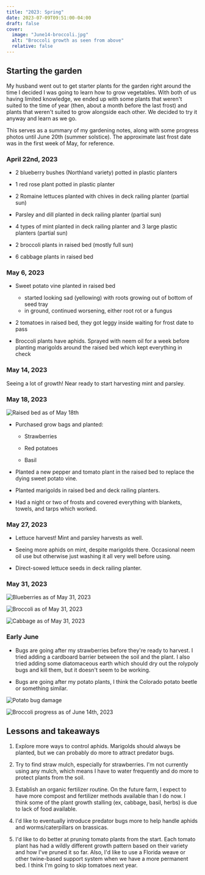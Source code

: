 ```yaml
---
title: "2023: Spring"
date: 2023-07-09T09:51:00-04:00
draft: false
cover:
  image: "June14-broccoli.jpg"
  alt: "Broccoli growth as seen from above"
  relative: false
---
```


## Starting the garden

My husband went out to get starter plants for the garden right around the time I decided I was going to learn how to grow vegetables. With both of us having limited knowledge, we ended up with some plants that weren't suited to the time of year (then, about a month before the last frost) and plants that weren't suited to grow alongside each other. We decided to try it anyway and learn as we go.

This serves as a summary of my gardening notes, along with some progress photos until June 20th (summer solstice). The approximate last frost date was in the first week of May, for reference.

### April 22nd, 2023

* 2 blueberry bushes (Northland variety) potted in plastic planters

* 1 red rose plant potted in plastic planter

* 2 Romaine lettuces planted with chives in deck railing planter (partial sun)

* Parsley and dill planted in deck railing planter (partial sun)

* 4 types of mint planted in deck railing planter and 3 large plastic planters (partial sun)

* 2 broccoli plants in raised bed (mostly full sun)

* 6 cabbage plants in raised bed

### May 6, 2023

* Sweet potato vine planted in raised bed
  * started looking sad (yellowing) with roots growing out of bottom of seed tray
  * in ground, continued worsening, either root rot or a fungus

* 2 tomatoes in raised bed, they got leggy inside waiting for frost date to pass

* Broccoli plants have aphids. Sprayed with neem oil for a week before planting marigolds around the raised bed which kept everything in check

### May 14, 2023

Seeing a lot of growth! Near ready to start harvesting mint and parsley.

### May 18, 2023

![Raised bed as of May 18th](May18-raisedbed.jpg)

* Purchased grow bags and planted:

  * Strawberries

  * Red potatoes

  * Basil

* Planted a new pepper and tomato plant in the raised bed to replace the dying sweet potato vine.

* Planted marigolds in raised bed and deck railing planters.

* Had a night or two of frosts and covered everything with blankets, towels, and tarps which worked.

### May 27, 2023

* Lettuce harvest! Mint and parsley harvests as well.

* Seeing more aphids on mint, despite marigolds there. Occasional neem oil use but otherwise just washing it all very well before using.

* Direct-sowed lettuce seeds in deck railing planter.

### May 31, 2023

![Blueberries as of May 31, 2023](May31-blueberries.jpg)

![Broccoli as of May 31, 2023](May31-broccoli.jpg)

![Cabbage as of May 31, 2023](May31-cabbage.jpg)

### Early June

* Bugs are going after my strawberries before they're ready to harvest. I tried adding a cardboard barrier between the soil and the plant. I also tried adding some diatomaceous earth which should dry out the rolypoly bugs and kill them, but it doesn't seem to be working.

* Bugs are going after my potato plants, I think the Colorado potato beetle or something similar.

![Potato bug damage](June2-potato.jpg)

![Broccoli progress as of June 14th, 2023](June14-broccoli.jpg)

## Lessons and takeaways

1. Explore more ways to control aphids. Marigolds should always be planted, but we can probably do more to attract predator bugs.

1. Try to find straw mulch, especially for strawberries. I'm not currently using any mulch, which means I have to water frequently and do more to protect plants from the soil.

1. Establish an organic fertilizer routine. On the future farm, I expect to have more compost and fertilizer methods available than I do now. I think some of the plant growth stalling (ex, cabbage, basil, herbs) is due to lack of food available.

1. I'd like to eventually introduce predator bugs more to help handle aphids and worms/caterpillars on brassicas.

1. I'd like to do better at pruning tomato plants from the start. Each tomato plant has had a wildly different growth pattern based on their variety and how I've pruned it so far. Also, I'd like to use a Florida weave or other twine-based support system when we have a more permanent bed. I think I'm going to skip tomatoes next year.
